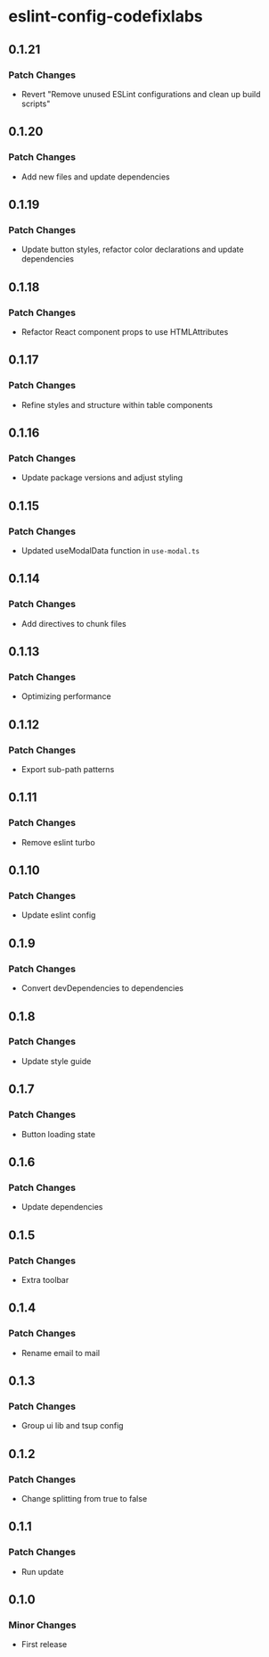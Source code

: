 # eslint-config-codefixlabs

## 0.1.21

### Patch Changes

- Revert "Remove unused ESLint configurations and clean up build scripts"

## 0.1.20

### Patch Changes

- Add new files and update dependencies

## 0.1.19

### Patch Changes

- Update button styles, refactor color declarations and update dependencies

## 0.1.18

### Patch Changes

- Refactor React component props to use HTMLAttributes

## 0.1.17

### Patch Changes

- Refine styles and structure within table components

## 0.1.16

### Patch Changes

- Update package versions and adjust styling

## 0.1.15

### Patch Changes

- Updated useModalData function in `use-modal.ts`

## 0.1.14

### Patch Changes

- Add directives to chunk files

## 0.1.13

### Patch Changes

- Optimizing performance

## 0.1.12

### Patch Changes

- Export sub-path patterns

## 0.1.11

### Patch Changes

- Remove eslint turbo

## 0.1.10

### Patch Changes

- Update eslint config

## 0.1.9

### Patch Changes

- Convert devDependencies to dependencies

## 0.1.8

### Patch Changes

- Update style guide

## 0.1.7

### Patch Changes

- Button loading state

## 0.1.6

### Patch Changes

- Update dependencies

## 0.1.5

### Patch Changes

- Extra toolbar

## 0.1.4

### Patch Changes

- Rename email to mail

## 0.1.3

### Patch Changes

- Group ui lib and tsup config

## 0.1.2

### Patch Changes

- Change splitting from true to false

## 0.1.1

### Patch Changes

- Run update

## 0.1.0

### Minor Changes

- First release
